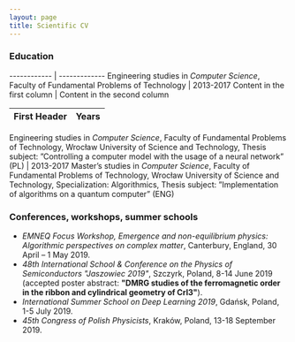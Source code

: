 ```yaml
---
layout: page
title: Scientific CV
---
```


### Education

------------ | -------------
Engineering studies in *Computer Science*, Faculty of Fundamental Problems of Technology | 2013-2017
Content in the first column | Content in the second column




First Header | Years
------------ | -------------
Engineering studies in *Computer Science*, Faculty of Fundamental Problems of Technology,
Wrocław University of Science and Technology,
Thesis subject: ”Controlling a computer model with the usage of a neural network” (PL) | 2013-2017
Master’s studies in *Computer Science*, Faculty of Fundamental Problems of Technology,
Wrocław University of Science and Technology, Specialization: Algorithmics,
Thesis subject: ”Implementation of algorithms on a quantum
computer” (ENG)

### Conferences, workshops, summer schools

- *EMNEQ Focus Workshop, Emergence and non-equilibrium physics: Algorithmic perspectives on complex matter*, Canterbury, England, 30 April – 1 May 2019.
- *48th International School & Conference on the Physics of Semiconductors
"Jaszowiec 2019"*, Szczyrk, Poland, 8-14 June 2019 (accepted poster abstract: **"DMRG studies of the ferromagnetic order in the ribbon and cylindrical geometry of CrI3"**).
- *International Summer School on Deep Learning 2019*, Gdańsk, Poland, 1-5 July 2019.
- *45th Congress of Polish Physicists*, Kraków, Poland, 13-18 September 2019.
